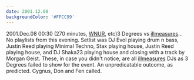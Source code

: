 ```yaml
---
date: 2001.12.08
backgroundColor: '#FFCC99'
---
```


2001.Dec.08 00:30 (270 minutes, [WNUR](http://www.wnur.org/), etc)3 Degrees vs [illmeasures](http://www.illmeasures.com/)...  
No playlists from this evening. Setlist was DJ Evol playing drum n bass, Justin Reed playing Minimal Techno, Stax playing house, Justin Reed playing house, and DJ Shaka23 playing house and closing with a track by Morgan Geist. These, in case you didn't notice, are all [illmeasures](http://www.illmeasures.com) DJs as 3 Degrees failed to show for the event. An unpredicatable outcome, as predicted. Cygnus, Don and Fen called.